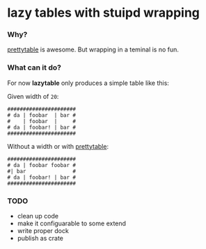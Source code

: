 # lazy tables with stuipd wrapping

### Why?

[prettytable](https://github.com/phsym/prettytable-rs) is awesome. But wrapping in a teminal is no fun.

### What can it do?

For now **lazytable** only produces a simple table like this:

Given width of `20`:
```
######################
# da | foobar  | bar #
#    | foobar  |     #
# da | foobar! | bar #
######################
```

Without a width or with [prettytable](https://github.com/phsym/prettytable-rs):
```
######################
# da | foobar foobar #
#| bar               #
# da | foobar! | bar #
######################
```

### TODO

* clean up code
* make it configuarable to some extend
* write proper dock
* publish as crate
